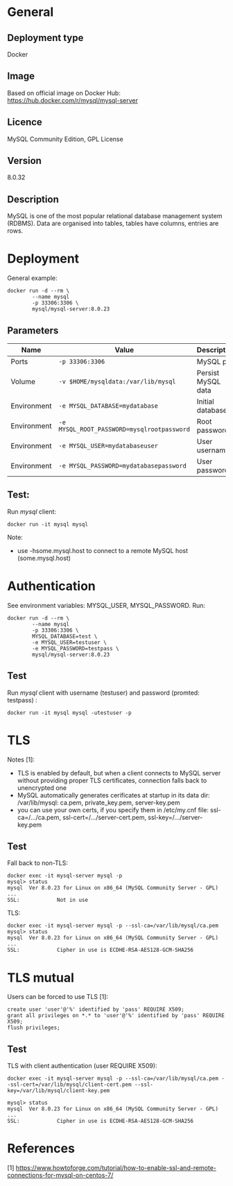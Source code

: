 # General

## Deployment type

Docker

## Image

Based on official image on Docker Hub: https://hub.docker.com/r/mysql/mysql-server

## Licence

MySQL Community Edition, GPL License

## Version

8.0.32

## Description

MySQL is one of the most popular relational database management system (RDBMS). Data are organised into tables, tables have columns, entries are rows.


# Deployment

General example:

```
docker run -d --rm \
        --name mysql
        -p 33306:3306 \
        mysql/mysql-server:8.0.23
```
## Parameters

|Name|Value|Description|
|-|-|-|
|Ports| `-p 33306:3306` | MySQL port |
|Volume| `-v $HOME/mysqldata:/var/lib/mysql` | Persist MySQL data |
|Environment| `-e MYSQL_DATABASE=mydatabase` | Initial database |
|Environment| `-e MYSQL_ROOT_PASSWORD=mysqlrootpassword` | Root password |
|Environment| `-e MYSQL_USER=mydatabaseuser` | User username |
|Environment| `-e MYSQL_PASSWORD=mydatabasepassword` | User password |

## Test:

Run *mysql* client:

```
docker run -it mysql mysql
```

Note:
- use -hsome.mysql.host to connect to a remote MySQL host (some.mysql.host)

# Authentication

See environment variables: MYSQL_USER, MYSQL_PASSWORD.
Run:

```
docker run -d --rm \
        --name mysql
        -p 33306:3306 \
        MYSQL_DATABASE=test \
        -e MYSQL_USER=testuser \
        -e MYSQL_PASSWORD=testpass \
        mysql/mysql-server:8.0.23
```

## Test

Run *mysql* client with username (testuser) and password (promted: testpass) :

```
docker run -it mysql mysql -utestuser -p
```

# TLS

Notes [1]:
- TLS is enabled by default, but when a client connects to MySQL server without providing proper TLS certificates, connection falls back to unencrypted one
- MySQL automatically generates cerificates at startup in its data dir: /var/lib/mysql: ca.pem, private_key.pem, server-key.pem
- you can use your own certs, if you specify them in /etc/my.cnf file: ssl-ca=/.../ca.pem, ssl-cert=/.../server-cert.pem, ssl-key=/.../server-key.pem

## Test

Fall back to non-TLS:

```
docker exec -it mysql-server mysql -p
mysql> status
mysql  Ver 8.0.23 for Linux on x86_64 (MySQL Community Server - GPL)
...
SSL:			Not in use
```

TLS:
```
docker exec -it mysql-server mysql -p --ssl-ca=/var/lib/mysql/ca.pem
mysql> status
mysql  Ver 8.0.23 for Linux on x86_64 (MySQL Community Server - GPL)
...
SSL:			Cipher in use is ECDHE-RSA-AES128-GCM-SHA256
```


# TLS mutual

Users can be forced to use TLS [1]:

```
create user 'user'@'%' identified by 'pass' REQUIRE X509;
grant all privileges on *.* to 'user'@'%' identified by 'pass' REQUIRE X509;
flush privileges;
```


## Test

TLS with client authentication (user REQUIRE X509):

```
docker exec -it mysql-server mysql -p --ssl-ca=/var/lib/mysql/ca.pem --ssl-cert=/var/lib/mysql/client-cert.pem --ssl-key=/var/lib/mysql/client-key.pem

mysql> status
mysql  Ver 8.0.23 for Linux on x86_64 (MySQL Community Server - GPL)
...
SSL:			Cipher in use is ECDHE-RSA-AES128-GCM-SHA256
```

# References

[1] https://www.howtoforge.com/tutorial/how-to-enable-ssl-and-remote-connections-for-mysql-on-centos-7/


